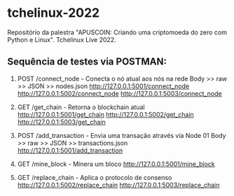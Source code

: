 # tchelinux-2022
Repositório da palestra "APUSCOIN: Criando uma criptomoeda do zero com Python e Linux". Tchelinux Live 2022. 

## Sequência de testes via POSTMAN:   

1. POST /connect_node - Conecta o nó atual aos nós na rede
Body >> raw >> JSON >> nodes.json 
http://127.0.0.1:5001/connect_node
http://127.0.0.1:5002/connect_node
http://127.0.0.1:5003/connect_node

2. GET /get_chain - Retorna o blockchain atual
http://127.0.0.1:5001/get_chain
http://127.0.0.1:5002/get_chain
http://127.0.0.1:5003/get_chain

3. POST /add_transaction - Envia uma transação através via Node 01
Body >> raw >> JSON >> transactions.json 
http://127.0.0.1:5001/add_transaction

4. GET /mine_block - Minera um bloco
http://127.0.0.1:5001/mine_block

5. GET /replace_chain - Aplica o protocolo de consenso
http://127.0.0.1:5002/replace_chain
http://127.0.0.1:5003/replace_chain




